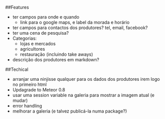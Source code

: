##Features
- ter campos para onde e quando
	- link para o google maps, e label da morada e horário
- ter campos para contactos dos produtores? tel, email, facebook?
- ter uma cena de pesquisa?
- Categorias:
	- lojas e mercados
	- agricultores
	- restauração (incluindo take aways)
- descrição dos produtores em markdown?

##Techical
- arranjar uma ninjisse qualquer para os dados dos produtores irem logo no primeiro html
- Updagrade to Meteor 0.8
- usar uma session variable na galeria para mostrar a imagem atual (e mudar)
- error handling
- melhorar a galeria (e talvez publicá-la numa package?)